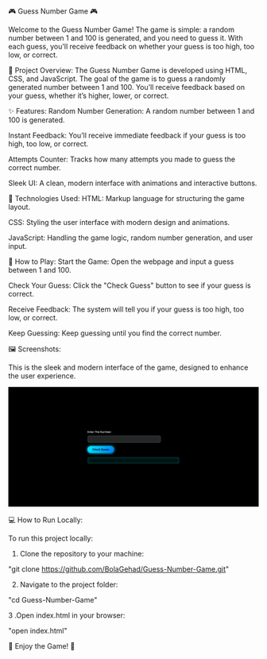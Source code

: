🎮 Guess Number Game 🎮


Welcome to the Guess Number Game! The game is simple: a random number between 1 and 100 is generated, and you need to guess it. With each guess, you'll receive feedback on whether your guess is too high, too low, or correct.


📜 Project Overview:
The Guess Number Game is developed using HTML, CSS, and JavaScript. The goal of the game is to guess a randomly generated number between 1 and 100. You’ll receive feedback based on your guess, whether it’s higher, lower, or correct.


✨ Features:
Random Number Generation: A random number between 1 and 100 is generated.

Instant Feedback: You’ll receive immediate feedback if your guess is too high, too low, or correct.

Attempts Counter: Tracks how many attempts you made to guess the correct number.

Sleek UI: A clean, modern interface with animations and interactive buttons.

🎨 Technologies Used:
HTML: Markup language for structuring the game layout.

CSS: Styling the user interface with modern design and animations.

JavaScript: Handling the game logic, random number generation, and user input.

🧩 How to Play:
Start the Game: Open the webpage and input a guess between 1 and 100.

Check Your Guess: Click the "Check Guess" button to see if your guess is correct.

Receive Feedback: The system will tell you if your guess is too high, too low, or correct.

Keep Guessing: Keep guessing until you find the correct number.

🖼️ Screenshots:

This is the sleek and modern interface of the game, designed to enhance the user experience.

![Preview Image](preview.png.png)


💻 How to Run Locally:

To run this project locally:

1. Clone the repository to your machine:

"git clone https://github.com/BolaGehad/Guess-Number-Game.git"

2. Navigate to the project folder:

"cd Guess-Number-Game"

3 .Open index.html in your browser:

"open index.html"


👾 Enjoy the Game! 🎯
